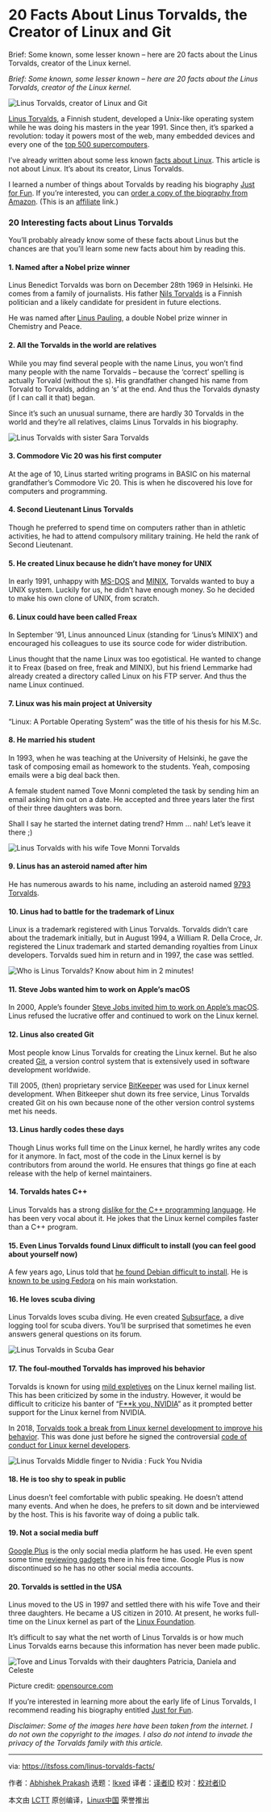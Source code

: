 [#]: subject: "20 Facts About Linus Torvalds, the Creator of Linux and Git"
[#]: via: "https://itsfoss.com/linus-torvalds-facts/"
[#]: author: "Abhishek Prakash https://itsfoss.com/"
[#]: collector: "lkxed"
[#]: translator: " "
[#]: reviewer: " "
[#]: publisher: " "
[#]: url: " "

20 Facts About Linus Torvalds, the Creator of Linux and Git
======
Brief: Some known, some lesser known – here are 20 facts about the Linus Torvalds, creator of the Linux kernel.

*Brief: Some known, some lesser known – here are 20 facts about the Linus Torvalds, creator of the Linux kernel.*

![Linus Torvalds, creator of Linux and Git][1]

[Linus Torvalds][2], a Finnish student, developed a Unix-like operating system while he was doing his masters in the year 1991. Since then, it’s sparked a revolution: today it powers most of the web, many embedded devices and every one of the [top 500 supercomputers][3].

I’ve already written about some less known [facts about Linux][4]. This article is not about Linux. It’s about its creator, Linus Torvalds.

I learned a number of things about Torvalds by reading his biography [Just for Fun][5]. If you’re interested, you can [order a copy of the biography from Amazon][6]. (This is an [affiliate][7] link.)

### 20 Interesting facts about Linus Torvalds

You’ll probably already know some of these facts about Linus but the chances are that you’ll learn some new facts about him by reading this.

#### 1. Named after a Nobel prize winner

Linus Benedict Torvalds was born on December 28th 1969 in Helsinki. He comes from a family of journalists. His father [Nils Torvalds][11] is a Finnish politician and a likely candidate for president in future elections.

He was named after [Linus Pauling][12], a double Nobel prize winner in Chemistry and Peace.

#### 2. All the Torvalds in the world are relatives

While you may find several people with the name Linus, you won’t find many people with the name Torvalds – because the ‘correct’ spelling is actually Torvald (without the s). His grandfather changed his name from Torvald to Torvalds, adding an ‘s’ at the end. And thus the Torvalds dynasty (if I can call it that) began.

Since it’s such an unusual surname, there are hardly 30 Torvalds in the world and they’re all relatives, claims Linus Torvalds in his biography.

![Linus Torvalds with sister Sara Torvalds][13]

#### 3. Commodore Vic 20 was his first computer

At the age of 10, Linus started writing programs in BASIC on his maternal grandfather’s Commodore Vic 20. This is when he discovered his love for computers and programming.

#### 4. Second Lieutenant Linus Torvalds

Though he preferred to spend time on computers rather than in athletic activities, he had to attend compulsory military training. He held the rank of Second Lieutenant.

#### 5. He created Linux because he didn’t have money for UNIX 

In early 1991, unhappy with [MS-DOS][14] and [MINIX][15], Torvalds wanted to buy a UNIX system. Luckily for us, he didn’t have enough money. So he decided to make his own clone of UNIX, from scratch.

#### 6. Linux could have been called Freax

In September ’91, Linus announced Linux (standing for ‘Linus’s MINIX’) and encouraged his colleagues to use its source code for wider distribution.

Linus thought that the name Linux was too egotistical. He wanted to change it to Freax (based on free, freak and MINIX), but his friend Lemmarke had already created a directory called Linux on his FTP server. And thus the name Linux continued.

#### 7. Linux was his main project at University

“Linux: A Portable Operating System” was the title of his thesis for his M.Sc.

#### 8. He married his student

In 1993, when he was teaching at the University of Helsinki, he gave the task of composing email as homework to the students. Yeah, composing emails were a big deal back then.

A female student named Tove Monni completed the task by sending him an email asking him out on a date. He accepted and three years later the first of their three daughters was born.

Shall I say he started the internet dating trend? Hmm … nah! Let’s leave it there ;)

![Linus Torvalds with his wife Tove Monni Torvalds][16]

#### 9. Linus has an asteroid named after him

He has numerous awards to his name, including an asteroid named [9793 Torvalds][17].

#### 10. Linus had to battle for the trademark of Linux 

Linux is a trademark registered with Linus Torvalds. Torvalds didn’t care about the trademark initially, but in August 1994, a William R. Della Croce, Jr. registered the Linux trademark and started demanding royalties from Linux developers. Torvalds sued him in return and in 1997, the case was settled.

![Who is Linus Torvalds? Know about him in 2 minutes!][18]

#### 11. Steve Jobs wanted him to work on Apple’s macOS

In 2000, Apple’s founder [Steve Jobs invited him to work on Apple’s macOS][19]. Linus refused the lucrative offer and continued to work on the Linux kernel.

#### 12. Linus also created Git

Most people know Linus Torvalds for creating the Linux kernel. But he also created [Git][20], a version control system that is extensively used in software development worldwide.

Till 2005, (then) proprietary service [BitKeeper][21] was used for Linux kernel development. When Bitkeeper shut down its free service, Linus Torvalds created Git on his own because none of the other version control systems met his needs.

#### 13. Linus hardly codes these days 

Though Linus works full time on the Linux kernel, he hardly writes any code for it anymore. In fact, most of the code in the Linux kernel is by contributors from around the world. He ensures that things go fine at each release with the help of kernel maintainers.

#### 14. Torvalds hates C++ 

Linus Torvalds has a strong [dislike for the C++ programming language][22]. He has been very vocal about it. He jokes that the Linux kernel compiles faster than a C++ program.

#### 15. Even Linus Torvalds found Linux difficult to install (you can feel good about yourself now)

A few years ago, Linus told that [he found Debian difficult to install][23]. He is [known to be using Fedora][24] on his main workstation.

#### 16. He loves scuba diving

Linus Torvalds loves scuba diving. He even created [Subsurface][25], a dive logging tool for scuba divers. You’ll be surprised that sometimes he even answers general questions on its forum.

![Linus Torvalds in Scuba Gear][26]

#### 17. The foul-mouthed Torvalds has improved his behavior

Torvalds is known for using [mild expletives][27] on the Linux kernel mailing list. This has been criticized by some in the industry. However, it would be difficult to criticize his banter of “[F**k you, NVIDIA][28]” as it prompted better support for the Linux kernel from NVIDIA.

In 2018, [Torvalds took a break from Linux kernel development to improve his behavior][29]. This was done just before he signed the controversial [code of conduct for Linux kernel developers][30].

![Linus Torvalds Middle finger to Nvidia : Fuck You Nvidia][31]

#### 18. He is too shy to speak in public 

Linus doesn’t feel comfortable with public speaking. He doesn’t attend many events. And when he does, he prefers to sit down and be interviewed by the host. This is his favorite way of doing a public talk.

#### 19. Not a social media buff

[Google Plus][32] is the only social media platform he has used. He even spent some time [reviewing gadgets][33] there in his free time. Google Plus is now discontinued so he has no other social media accounts.

#### 20. Torvalds is settled in the USA 

Linus moved to the US in 1997 and settled there with his wife Tove and their three daughters. He became a US citizen in 2010. At present, he works full-time on the Linux kernel as part of the [Linux Foundation][34].

It’s difficult to say what the net worth of Linus Torvalds is or how much Linus Torvalds earns because this information has never been made public.

![Tove and Linus Torvalds with their daughters Patricia, Daniela and Celeste][35]

Picture credit: [opensource.com][36]

If you’re interested in learning more about the early life of Linus Torvalds, I recommend reading his biography entitled [Just for Fun][37].

*Disclaimer: Some of the images here have been taken from the internet. I do not own the copyright to the images. I also do not intend to invade the privacy of the Torvalds family with this article.*

--------------------------------------------------------------------------------

via: https://itsfoss.com/linus-torvalds-facts/

作者：[Abhishek Prakash][a]
选题：[lkxed][b]
译者：[译者ID](https://github.com/译者ID)
校对：[校对者ID](https://github.com/校对者ID)

本文由 [LCTT](https://github.com/LCTT/TranslateProject) 原创编译，[Linux中国](https://linux.cn/) 荣誉推出

[a]: https://itsfoss.com/
[b]: https://github.com/lkxed
[1]: https://itsfoss.com/wp-content/uploads/2017/12/Linus-Torvalds-featured-800x450.png
[2]: https://en.wikipedia.org/wiki/Linus_Torvalds
[3]: https://itsfoss.com/linux-runs-top-supercomputers/
[4]: https://itsfoss.com/facts-linux-kernel/
[5]: https://www.amazon.com/dp/0066620732?tag=AAWP_PLACEHOLDER_TRACKING_ID
[6]: https://www.amazon.com/dp/0066620732?tag=AAWP_PLACEHOLDER_TRACKING_ID
[7]: https://itsfoss.com/affiliate-policy/
[8]: https://www.amazon.com/dp/0066620732?tag=AAWP_PLACEHOLDER_TRACKING_ID
[9]: https://www.amazon.com/dp/0066620732?tag=AAWP_PLACEHOLDER_TRACKING_ID
[10]: https://www.amazon.com/dp/0066620732?tag=AAWP_PLACEHOLDER_TRACKING_ID
[11]: https://en.wikipedia.org/wiki/Nils_Torvalds
[12]: https://en.wikipedia.org/wiki/Linus_Pauling
[13]: https://itsfoss.com/wp-content/uploads/2017/12/Linus_and_sara_Torvalds.jpg
[14]: https://en.wikipedia.org/wiki/MS-DOS
[15]: https://www.minix3.org/
[16]: https://itsfoss.com/wp-content/uploads/2017/12/Linus_torvalds-wife-800x533.jpg
[17]: http://enacademic.com/dic.nsf/enwiki/1928421
[18]: https://youtu.be/eE-ovSOQK0Y
[19]: https://www.macrumors.com/2012/03/22/steve-jobs-tried-to-hire-linux-creator-linus-torvalds-to-work-on-os-x/
[20]: https://en.wikipedia.org/wiki/Git
[21]: https://www.bitkeeper.org/
[22]: https://lwn.net/Articles/249460/
[23]: https://www.youtube.com/watch?v=qHGTs1NSB1s
[24]: https://plus.google.com/+LinusTorvalds/posts/Wh3qTjMMbLC
[25]: https://subsurface-divelog.org/
[26]: https://itsfoss.com/wp-content/uploads/2017/12/Linus_Torvalds_in_SCUBA_gear.jpg
[27]: https://www.theregister.co.uk/2016/08/26/linus_torvalds_calls_own_lawyers_nasty_festering_disease/
[28]: https://www.youtube.com/watch?v=_36yNWw_07g
[29]: https://itsfoss.com/torvalds-takes-a-break-from-linux/
[30]: https://itsfoss.com/linux-code-of-conduct/
[31]: https://itsfoss.com/wp-content/uploads/2012/09/Linus-Torvalds-Fuck-You-Nvidia.jpg
[32]: https://plus.google.com/+LinusTorvalds
[33]: https://plus.google.com/collection/4lfbIE
[34]: https://www.linuxfoundation.org/
[35]: https://itsfoss.com/wp-content/uploads/2017/12/patriciatorvalds.jpg
[36]: https://opensource.com/life/15/8/patricia-torvalds-interview
[37]: https://www.amazon.com/dp/0066620732?tag=AAWP_PLACEHOLDER_TRACKING_ID
[38]: https://www.amazon.com/dp/0066620732?tag=AAWP_PLACEHOLDER_TRACKING_ID
[39]: https://www.amazon.com/dp/0066620732?tag=AAWP_PLACEHOLDER_TRACKING_ID
[40]: https://www.amazon.com/dp/0066620732?tag=AAWP_PLACEHOLDER_TRACKING_ID
